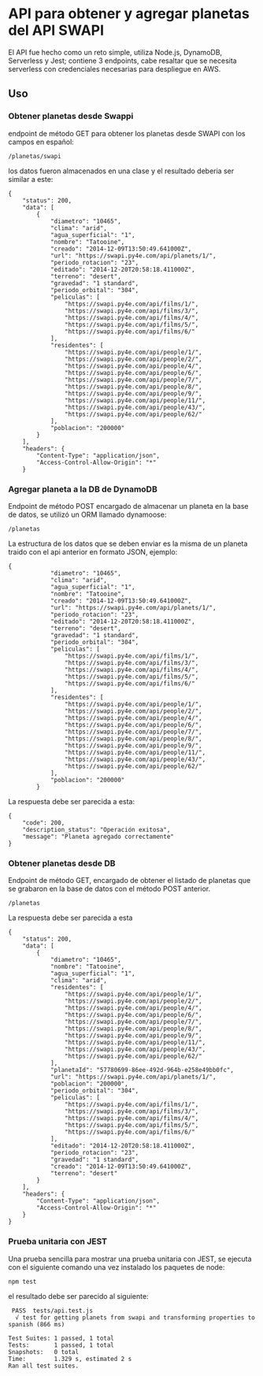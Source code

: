 # API para obtener y agregar planetas del API SWAPI

El API fue hecho como un reto simple, utiliza Node.js, DynamoDB, Serverless y Jest; contiene 3 endpoints, cabe resaltar que se necesita serverless con credenciales necesarias para despliegue en AWS.

## Uso

### Obtener planetas desde Swappi

endpoint de método GET para obtener los planetas desde SWAPI con los campos en español:

```
/planetas/swapi
```

los datos fueron almacenados en una clase y el resultado deberia ser similar a este:

```
{
    "status": 200,
    "data": [
        {
            "diametro": "10465",
            "clima": "arid",
            "agua_superficial": "1",
            "nombre": "Tatooine",
            "creado": "2014-12-09T13:50:49.641000Z",
            "url": "https://swapi.py4e.com/api/planets/1/",
            "periodo_rotacion": "23",
            "editado": "2014-12-20T20:58:18.411000Z",
            "terreno": "desert",
            "gravedad": "1 standard",
            "periodo_orbital": "304",
            "peliculas": [
                "https://swapi.py4e.com/api/films/1/",
                "https://swapi.py4e.com/api/films/3/",
                "https://swapi.py4e.com/api/films/4/",
                "https://swapi.py4e.com/api/films/5/",
                "https://swapi.py4e.com/api/films/6/"
            ],
            "residentes": [
                "https://swapi.py4e.com/api/people/1/",
                "https://swapi.py4e.com/api/people/2/",
                "https://swapi.py4e.com/api/people/4/",
                "https://swapi.py4e.com/api/people/6/",
                "https://swapi.py4e.com/api/people/7/",
                "https://swapi.py4e.com/api/people/8/",
                "https://swapi.py4e.com/api/people/9/",
                "https://swapi.py4e.com/api/people/11/",
                "https://swapi.py4e.com/api/people/43/",
                "https://swapi.py4e.com/api/people/62/"
            ],
            "poblacion": "200000"
        }
    ],
    "headers": {
        "Content-Type": "application/json",
        "Access-Control-Allow-Origin": "*"
    }
```

### Agregar planeta a la DB de DynamoDB

Endpoint de método POST encargado de almacenar un planeta en la base de datos, se utilizó un ORM llamado dynamoose:
```
/planetas
```
La estructura de los datos que se deben enviar es la misma de un planeta traido con el api anterior en formato JSON, ejemplo:

```
{
            "diametro": "10465",
            "clima": "arid",
            "agua_superficial": "1",
            "nombre": "Tatooine",
            "creado": "2014-12-09T13:50:49.641000Z",
            "url": "https://swapi.py4e.com/api/planets/1/",
            "periodo_rotacion": "23",
            "editado": "2014-12-20T20:58:18.411000Z",
            "terreno": "desert",
            "gravedad": "1 standard",
            "periodo_orbital": "304",
            "peliculas": [
                "https://swapi.py4e.com/api/films/1/",
                "https://swapi.py4e.com/api/films/3/",
                "https://swapi.py4e.com/api/films/4/",
                "https://swapi.py4e.com/api/films/5/",
                "https://swapi.py4e.com/api/films/6/"
            ],
            "residentes": [
                "https://swapi.py4e.com/api/people/1/",
                "https://swapi.py4e.com/api/people/2/",
                "https://swapi.py4e.com/api/people/4/",
                "https://swapi.py4e.com/api/people/6/",
                "https://swapi.py4e.com/api/people/7/",
                "https://swapi.py4e.com/api/people/8/",
                "https://swapi.py4e.com/api/people/9/",
                "https://swapi.py4e.com/api/people/11/",
                "https://swapi.py4e.com/api/people/43/",
                "https://swapi.py4e.com/api/people/62/"
            ],
            "poblacion": "200000"
        }
```

La respuesta debe ser parecida a esta:

```
{
    "code": 200,
    "description_status": "Operación exitosa",
    "message": "Planeta agregado correctamente"
}
```

### Obtener planetas desde DB

Endpoint de método GET, encargado de obtener el listado de planetas que se grabaron en la base de datos con el método POST anterior.

```
/planetas
```

La respuesta debe ser parecida a esta

```
{
    "status": 200,
    "data": [
        {
            "diametro": "10465",
            "nombre": "Tatooine",
            "agua_superficial": "1",
            "clima": "arid",
            "residentes": [
                "https://swapi.py4e.com/api/people/1/",
                "https://swapi.py4e.com/api/people/2/",
                "https://swapi.py4e.com/api/people/4/",
                "https://swapi.py4e.com/api/people/6/",
                "https://swapi.py4e.com/api/people/7/",
                "https://swapi.py4e.com/api/people/8/",
                "https://swapi.py4e.com/api/people/9/",
                "https://swapi.py4e.com/api/people/11/",
                "https://swapi.py4e.com/api/people/43/",
                "https://swapi.py4e.com/api/people/62/"
            ],
            "planetaId": "57780699-86ee-492d-964b-e258e49bb0fc",
            "url": "https://swapi.py4e.com/api/planets/1/",
            "poblacion": "200000",
            "periodo_orbital": "304",
            "peliculas": [
                "https://swapi.py4e.com/api/films/1/",
                "https://swapi.py4e.com/api/films/3/",
                "https://swapi.py4e.com/api/films/4/",
                "https://swapi.py4e.com/api/films/5/",
                "https://swapi.py4e.com/api/films/6/"
            ],
            "editado": "2014-12-20T20:58:18.411000Z",
            "periodo_rotacion": "23",
            "gravedad": "1 standard",
            "creado": "2014-12-09T13:50:49.641000Z",
            "terreno": "desert"
        }
    ],
    "headers": {
        "Content-Type": "application/json",
        "Access-Control-Allow-Origin": "*"
    }
}
```

### Prueba unitaria con JEST

Una prueba sencilla para mostrar una prueba unitaria con JEST, se ejecuta con el siguiente comando una vez instalado los paquetes de node:

```
npm test
```

el resultado debe ser parecido al siguiente:

```
 PASS  tests/api.test.js
  √ test for getting planets from swapi and transforming properties to spanish (866 ms)

Test Suites: 1 passed, 1 total
Tests:       1 passed, 1 total
Snapshots:   0 total
Time:        1.329 s, estimated 2 s
Ran all test suites.
```
